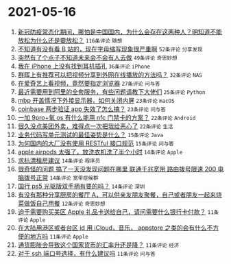 # 2021-05-16

1. [新冠防疫常态化期间，哪怕是中国国内，为什么会存在这两种人？明知道不能放松为什么还是要放松？](https://www.v2ex.com/t/777299) `116条评论` `随想`
1. [不知道有没有看 B 站的，现在字母缩写现象很严重啊](https://www.v2ex.com/t/777184) `52条评论` `分享发现`
1. [突然有了个点子不知道未来会不会有人去做](https://www.v2ex.com/t/777207) `49条评论` `奇思妙想`
1. [我在 iPhone 上没有找到耳机插孔](https://www.v2ex.com/t/777185) `36条评论` `iPhone`
1. [群晖上有推荐可以把视频分享到外网在线播放的方法吗？](https://www.v2ex.com/t/777222) `32条评论` `NAS`
1. [在爱奇艺上看视频，竟然要指定浏览器](https://www.v2ex.com/t/777189) `27条评论` `问与答`
1. [最近需要用到阿里的全套服务，有些问题请教下大佬们](https://www.v2ex.com/t/777269) `25条评论` `Python`
1. [mbp 开盖情况下外接显示器，如何关闭内屏](https://www.v2ex.com/t/777227) `23条评论` `macOS`
1. [coinbase 两步验证 app 失效了怎么搞？](https://www.v2ex.com/t/777188) `23条评论` `问与答`
1. [一加 9pro+氧 os 有什么能用 nfc 门禁卡的方案？](https://www.v2ex.com/t/777232) `22条评论` `Android`
1. [很久没点美团外卖，难得点一次把我给恶心了](https://www.v2ex.com/t/777287) `22条评论` `生活`
1. [业务代码写单元测试的最佳姿势是什么？](https://www.v2ex.com/t/777305) `15条评论` `Java`
1. [为何国内的大厂没有使用 RESTful 接口规范](https://www.v2ex.com/t/777286) `15条评论` `问与答`
1. [apple airpods 太强了，放洗衣机洗了半个小时](https://www.v2ex.com/t/777280) `14条评论` `Apple`
1. [求杭漂租房建议](https://www.v2ex.com/t/777225) `14条评论` `程序员`
1. [很奇怪的问题 搞了一天没发现问题在哪里 联通千兆宽带 路由拨号限速 200 电脑拨号正常](https://www.v2ex.com/t/777213) `14条评论` `宽带症候群`
1. [国行 ps5 光驱版双手柄有要的吗？](https://www.v2ex.com/t/777182) `14条评论` `深圳`
1. [有没有那种分享厨房的餐厅 A，可以供亲友朋友聚餐，自己或者朋友一起来烧菜做饭自己用餐](https://www.v2ex.com/t/777259) `12条评论` `奇思妙想`
1. [迫于需要购买美区 Apple 礼品卡送给自己，请问需要什么银行卡付款？](https://www.v2ex.com/t/777293) `11条评论` `Apple`
1. [在大陆用港区或者台区 id 用 iCloud，音乐， appstore 之类的会有什么不方便的地方吗](https://www.v2ex.com/t/777257) `11条评论` `Apple`
1. [通货膨胀会导致这个国家货币的汇率升还是降？](https://www.v2ex.com/t/777251) `11条评论` `经济`
1. [对于 ssh 端口号选择，有什么建议吗](https://www.v2ex.com/t/777238) `11条评论` `问与答`
